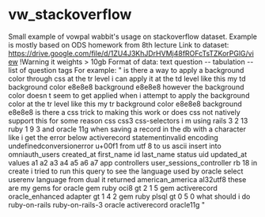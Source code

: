 # vw_stackoverflow
Small example of vowpal wabbit's usage on stackoverflow dataset. 
Example is mostly based on ODS homework from 8th lecture
Link to dataset: https://drive.google.com/file/d/1ZU4J3KhJDrHVMj48fROFcTsTZKorPGlG/view
!Warning it weights > 10gb
Format of data: text question -- tabulation -- list of question tags
For example:
"
  is there a way to apply a background color through css at the tr level i can apply it at the td level like this my td background color e8e8e8 background e8e8e8 however the background color doesn t seem to get applied when i attempt to apply the background color at the tr level like this my tr background color e8e8e8 background e8e8e8 is there a css trick to making this work or does css not natively support this for some reason 	css css3 css-selectors
 i m using rails 3 2 13 ruby 1 9 3 and oracle 11g when saving a record in the db with a character like i get the error below activerecord statementinvalid encoding undefinedconversionerror u+00f1 from utf 8 to us ascii insert into omniauth_users created_at first_name id last_name status uid updated_at values a1 a2 a3 a4 a5 a6 a7 app controllers user_sessions_controller rb 18 in create i tried to run this query to see the language used by oracle select userenv language from dual it returned american_america al32utf8 these are my gems for oracle gem ruby oci8 gt 2 1 5 gem activerecord oracle_enhanced adapter gt 1 4 2 gem ruby plsql gt 0 5 0 what should i do 	ruby-on-rails ruby-on-rails-3 oracle activerecord oracle11g
 "
